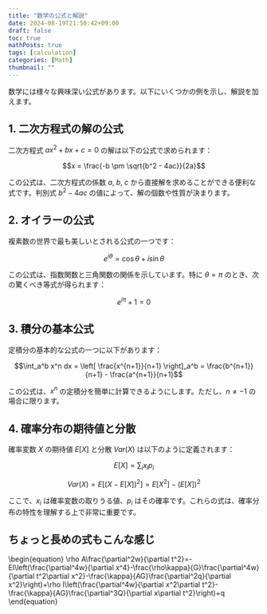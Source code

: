 ```yaml
---
title: "数学の公式と解説"
date: 2024-08-19T21:50:42+09:00
draft: false
toc: true
mathPosts: true
tags: [calculation]
categories: [Math]
thumbnail: ""
---
```


数学には様々な興味深い公式があります。以下にいくつかの例を示し、解説を加えます。

## 1. 二次方程式の解の公式

二次方程式 $ax^2 + bx + c = 0$ の解は以下の公式で求められます：

$$x = \frac{-b \pm \sqrt{b^2 - 4ac}}{2a}$$

この公式は、二次方程式の係数 $a$, $b$, $c$ から直接解を求めることができる便利な式です。判別式 $b^2 - 4ac$ の値によって、解の個数や性質が決まります。

## 2. オイラーの公式

複素数の世界で最も美しいとされる公式の一つです：

$$e^{i\theta} = \cos\theta + i\sin\theta$$

この公式は、指数関数と三角関数の関係を示しています。特に $\theta = \pi$ のとき、次の驚くべき等式が得られます：

$$e^{i\pi} + 1 = 0$$

## 3. 積分の基本公式

定積分の基本的な公式の一つに以下があります：

$$\int_a^b x^n dx = \left[ \frac{x^{n+1}}{n+1} \right]_a^b = \frac{b^{n+1}}{n+1} - \frac{a^{n+1}}{n+1}$$

この公式は、$x^n$ の定積分を簡単に計算できるようにします。ただし、$n \neq -1$ の場合に限ります。

## 4. 確率分布の期待値と分散

確率変数 $X$ の期待値 $E[X]$ と分散 $Var(X)$ は以下のように定義されます：

$$E[X] = \sum_{i} x_i p_i$$

$$Var(X) = E[(X - E[X])^2] = E[X^2] - (E[X])^2$$

ここで、$x_i$ は確率変数の取りうる値、$p_i$ はその確率です。これらの式は、確率分布の特性を理解する上で非常に重要です。


## ちょっと長めの式もこんな感じ

\begin{equation} \rho A\frac{\partial^2w}{\partial t^2}=-EI\left(\frac{\partial^4w}{\partial x^4}-\frac{\rho\kappa}{G}\frac{\partial^4w}{\partial t^2\partial x^2}-\frac{\kappa}{AG}\frac{\partial^2q}{\partial x^2}\right)+\rho I\left(\frac{\partial^4w}{\partial x^2\partial t^2}-\frac{\kappa}{AG}\frac{\partial^3Q}{\partial x\partial t^2}\right)+q \end{equation}
